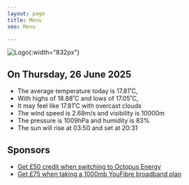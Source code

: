```yaml
---
layout: page
title: Menu
seo: Menu

---
```


![Logo](/images/logo.jpg){:width="832px"}

<!-- weather_marker starts -->
## On Thursday, 26 June 2025

- The average temperature today is 17.81˚C,
- With highs of 18.88˚C and lows of 17.05˚C,
- It may feel like 17.81˚C with overcast clouds
- The wind speed is 2.68m/s and visibility is 10000m
- The pressure is 1009hPa and humidity is 83%
- The sun will rise at 03:50 and set at 20:31

<!-- weather_marker ends -->

## Sponsors

- [Get £50 credit when switching to Octopus Energy](https://bit.ly/3oD1nnS)
- [Get £75 when taking a 1000mb YouFibre broadband plan](https://aklam.io/91zWhU?)
